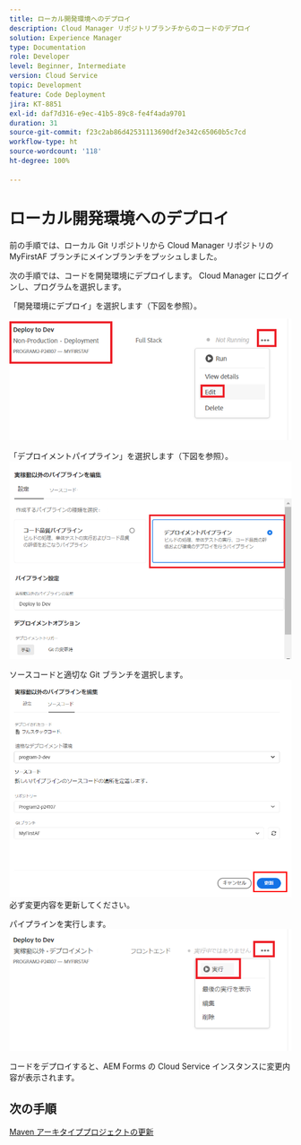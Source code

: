 ```yaml
---
title: ローカル開発環境へのデプロイ
description: Cloud Manager リポジトリブランチからのコードのデプロイ
solution: Experience Manager
type: Documentation
role: Developer
level: Beginner, Intermediate
version: Cloud Service
topic: Development
feature: Code Deployment
jira: KT-8851
exl-id: daf7d316-e9ec-41b5-89c8-fe4f4ada9701
duration: 31
source-git-commit: f23c2ab86d42531113690df2e342c65060b5c7cd
workflow-type: ht
source-wordcount: '118'
ht-degree: 100%

---
```


# ローカル開発環境へのデプロイ

前の手順では、ローカル Git リポジトリから Cloud Manager リポジトリの MyFirstAF ブランチにメインブランチをプッシュしました。

次の手順では、コードを開発環境にデプロイします。
Cloud Manager にログインし、プログラムを選択します。

「開発環境にデプロイ」を選択します（下図を参照）。


![最初の手順](assets/deploy-first-step1.png)


「デプロイメントパイプライン」を選択します（下図を参照）。
![最初の手順](assets/deploy1.png)

ソースコードと適切な Git ブランチを選択します。
![最初の手順](assets/deploy2.png)
必ず変更内容を更新してください。

パイプラインを実行します。
![パイプラインの実行](assets/run-pipeline.png)

コードをデプロイすると、AEM Forms の Cloud Service インスタンスに変更内容が表示されます。

## 次の手順

[Maven アーキタイププロジェクトの更新](./updating-project-archetype.md)

